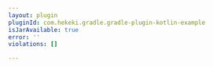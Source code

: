 ```yaml
---
layout: plugin
pluginId: com.hekeki.gradle.gradle-plugin-kotlin-example
isJarAvailable: true
error: ''
violations: []

---
```


